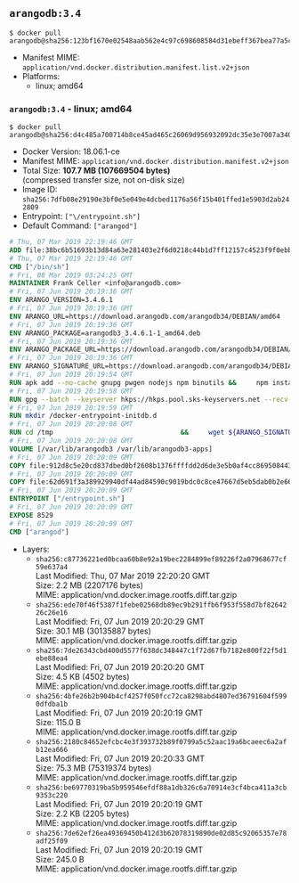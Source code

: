 ## `arangodb:3.4`

```console
$ docker pull arangodb@sha256:123bf1670e02548aab562e4c97c698608584d31ebeff367bea77a5cd486df083
```

-	Manifest MIME: `application/vnd.docker.distribution.manifest.list.v2+json`
-	Platforms:
	-	linux; amd64

### `arangodb:3.4` - linux; amd64

```console
$ docker pull arangodb@sha256:d4c485a700714b8ce45ad465c26069d956932092dc35e3e7007a3408909a0670
```

-	Docker Version: 18.06.1-ce
-	Manifest MIME: `application/vnd.docker.distribution.manifest.v2+json`
-	Total Size: **107.7 MB (107669504 bytes)**  
	(compressed transfer size, not on-disk size)
-	Image ID: `sha256:7dfb08e29190e3bf0e5e049e4dcbed1176a56f15b401ffed1e5903d2ab242809`
-	Entrypoint: `["\/entrypoint.sh"]`
-	Default Command: `["arangod"]`

```dockerfile
# Thu, 07 Mar 2019 22:19:46 GMT
ADD file:38bc6b51693b13d84a63e281403e2f6d0218c44b1d7ff12157c4523f9f0ebb1e in / 
# Thu, 07 Mar 2019 22:19:46 GMT
CMD ["/bin/sh"]
# Fri, 08 Mar 2019 03:24:25 GMT
MAINTAINER Frank Celler <info@arangodb.com>
# Fri, 07 Jun 2019 20:19:36 GMT
ENV ARANGO_VERSION=3.4.6.1
# Fri, 07 Jun 2019 20:19:36 GMT
ENV ARANGO_URL=https://download.arangodb.com/arangodb34/DEBIAN/amd64
# Fri, 07 Jun 2019 20:19:36 GMT
ENV ARANGO_PACKAGE=arangodb3_3.4.6.1-1_amd64.deb
# Fri, 07 Jun 2019 20:19:36 GMT
ENV ARANGO_PACKAGE_URL=https://download.arangodb.com/arangodb34/DEBIAN/amd64/arangodb3_3.4.6.1-1_amd64.deb
# Fri, 07 Jun 2019 20:19:36 GMT
ENV ARANGO_SIGNATURE_URL=https://download.arangodb.com/arangodb34/DEBIAN/amd64/arangodb3_3.4.6.1-1_amd64.deb.asc
# Fri, 07 Jun 2019 20:19:54 GMT
RUN apk add --no-cache gnupg pwgen nodejs npm binutils &&     npm install -g foxx-cli &&     rm -rf /root/.npm
# Fri, 07 Jun 2019 20:19:58 GMT
RUN gpg --batch --keyserver hkps://hkps.pool.sks-keyservers.net --recv-keys CD8CB0F1E0AD5B52E93F41E7EA93F5E56E751E9B
# Fri, 07 Jun 2019 20:19:59 GMT
RUN mkdir /docker-entrypoint-initdb.d
# Fri, 07 Jun 2019 20:20:08 GMT
RUN cd /tmp                                &&     wget ${ARANGO_SIGNATURE_URL}           &&     wget ${ARANGO_PACKAGE_URL}             &&     gpg --verify ${ARANGO_PACKAGE}.asc     &&     ar x ${ARANGO_PACKAGE} data.tar.gz     &&     tar -C / -x -z -f data.tar.gz          &&     sed -ri         -e 's!127\.0\.0\.1!0.0.0.0!g'         -e 's!^(file\s*=\s*).*!\1 -!'         -e 's!^\s*uid\s*=.*!!'         /etc/arangodb3/arangod.conf        &&     echo chgrp 0 /var/lib/arangodb3 /var/lib/arangodb3-apps &&     echo chmod 775 /var/lib/arangodb3 /var/lib/arangodb3-apps &&     rm -f /usr/bin/foxx &&     wget http://dl-cdn.alpinelinux.org/alpine/edge/main/x86_64/numactl-2.0.12-r2.apk &&     echo "5d6169428e3b8a5d0feda9948a199e9eb676b9a10961f643141f0e462eff38f1  numactl-2.0.12-r2.apk" | sha256sum -c &&     apk add ./numactl-2.0.12-r2.apk &&     wget http://dl-cdn.alpinelinux.org/alpine/edge/main/x86_64/numactl-tools-2.0.12-r2.apk &&     echo "c758d0ea59a50e2d130ae5df1c35c77da935521ac2649183abde16a6bb1fa4d5  numactl-tools-2.0.12-r2.apk" | sha256sum -c &&     apk add ./numactl-tools-2.0.12-r2.apk &&     rm -f ${ARANGO_PACKAGE}* data.tar.gz numactl-2.0.12-r2.apk numactl-tools-2.0.12-r2.apk
# Fri, 07 Jun 2019 20:20:08 GMT
VOLUME [/var/lib/arangodb3 /var/lib/arangodb3-apps]
# Fri, 07 Jun 2019 20:20:09 GMT
COPY file:912d8c5e20cd837dbed0bf2608b1376ffffdd2d6de3e5b0af4cc869508443235 in /entrypoint.sh 
# Fri, 07 Jun 2019 20:20:09 GMT
COPY file:62d691f3a389929940df44ad84590c9019bdc0c8ce47667d5eb5dab0b2e66954 in /usr/bin/foxx 
# Fri, 07 Jun 2019 20:20:09 GMT
ENTRYPOINT ["/entrypoint.sh"]
# Fri, 07 Jun 2019 20:20:09 GMT
EXPOSE 8529
# Fri, 07 Jun 2019 20:20:09 GMT
CMD ["arangod"]
```

-	Layers:
	-	`sha256:c87736221ed0bcaa60b8e92a19bec2284899ef89226f2a07968677cf59e637a4`  
		Last Modified: Thu, 07 Mar 2019 22:20:20 GMT  
		Size: 2.2 MB (2207176 bytes)  
		MIME: application/vnd.docker.image.rootfs.diff.tar.gzip
	-	`sha256:ede70f46f5387f1febe02568db89ec9b291ffb6f953f558d7bf8264226c26e16`  
		Last Modified: Fri, 07 Jun 2019 20:20:29 GMT  
		Size: 30.1 MB (30135887 bytes)  
		MIME: application/vnd.docker.image.rootfs.diff.tar.gzip
	-	`sha256:7de26343cbd400d5577f638dc348447c1f72d67fb7182e800f22f5d1ebe88ea4`  
		Last Modified: Fri, 07 Jun 2019 20:20:20 GMT  
		Size: 4.5 KB (4502 bytes)  
		MIME: application/vnd.docker.image.rootfs.diff.tar.gzip
	-	`sha256:4bfe26b2b904b4cf4257f050fcc72ca8298abd4807ed36791604f5990dfdba1b`  
		Last Modified: Fri, 07 Jun 2019 20:20:19 GMT  
		Size: 115.0 B  
		MIME: application/vnd.docker.image.rootfs.diff.tar.gzip
	-	`sha256:2180c84652efcbc4e3f393732b89f0799a5c52aac19a6bcaeec6a2afb12ea666`  
		Last Modified: Fri, 07 Jun 2019 20:20:33 GMT  
		Size: 75.3 MB (75319374 bytes)  
		MIME: application/vnd.docker.image.rootfs.diff.tar.gzip
	-	`sha256:be69770319ba5b959546efdf88a1db326c6a70914e3cf4bca411a3cb9353c220`  
		Last Modified: Fri, 07 Jun 2019 20:20:19 GMT  
		Size: 2.2 KB (2205 bytes)  
		MIME: application/vnd.docker.image.rootfs.diff.tar.gzip
	-	`sha256:7de62ef26ea49369450b412d3b62078319890de02d85c92065357e78adf25f09`  
		Last Modified: Fri, 07 Jun 2019 20:20:19 GMT  
		Size: 245.0 B  
		MIME: application/vnd.docker.image.rootfs.diff.tar.gzip
